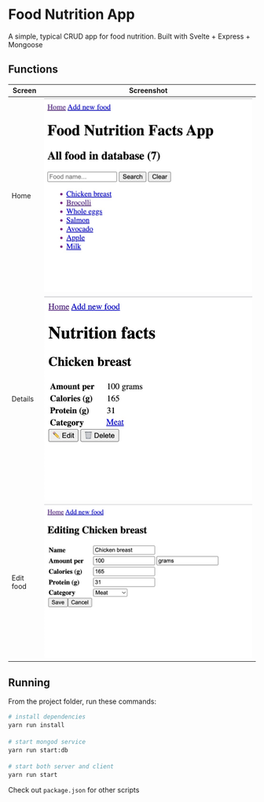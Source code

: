 # Food Nutrition App

A simple, typical CRUD app for food nutrition. Built with Svelte + Express + Mongoose

## Functions

| Screen | Screenshot |
| ----------- | ----------- |
| Home | ![Home](./imgs/home.jpg) |
| Details | ![Details](./imgs/food.jpg) |
| Edit food | ![Edit food](imgs/edit.jpg) |


## Running

From the project folder, run these commands:

```bash
# install dependencies
yarn run install

# start mongod service
yarn run start:db

# start both server and client
yarn run start
```

Check out `package.json` for other scripts
